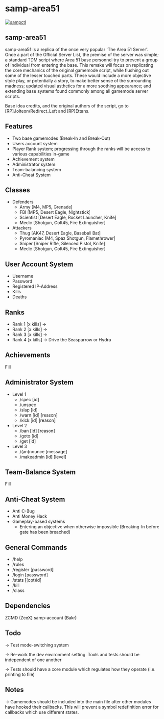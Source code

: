 # samp-area51

[![sampctl](https://img.shields.io/badge/sampctl-samp--area51-2f2f2f.svg?style=for-the-badge)](https://github.com/bwhitmire55/samp-area51)

<!--
Short description of your library, why it's useful, some examples, pictures or
videos. Link to your forum release thread too.

Remember: You can use "forumfmt" to convert this readme to forum BBCode!

What the sections below should be used for:

`## Installation`: Leave this section un-edited unless you have some specific
additional installation procedure.

`## Testing`: Whether your library is tested with a simple `main()` and `print`,
unit-tested, or demonstrated via prompting the player to connect, you should
include some basic information for users to try out your code in some way.

And finally, maintaining your version number`:

* Follow [Semantic Versioning](https://semver.org/)
* When you release a new version, update `VERSION` and `git tag` it
* Versioning is important for sampctl to use the version control features

Happy Pawning!
-->

## samp-area51

samp-area51 is a replica of the once very popular 'The Area 51 Server'. Once a part of the Official Server List, the premise of the server was simple; a standard TDM script where Area 51 base personnel try to prevent a group of individual from entering the base. This remake will focus on replicating the core mechanics of the original gamemode script, while flushing out some of the lesser touched parts. These would include a more objective style play, or potentially a story, to make better sense of the surrounding madness; updated visual asthetics for a more soothing appearance; and extending base systems found commonly among all gamemode server scripts.

Base idea credits, and the original authors of the script, go to [RP]Jolteon/Redirect_Left and [RP]Ettans. 

## Features

* Two base gamemodes (Break-In and Break-Out)
* Users account system
* Player Rank system; progressing through the ranks will be access to various capabilities in-game
* Achievement system
* Administrator system
* Team-balancing system
* Anti-Cheat System

## Classes

* Defenders
    * Army [M4, MP5, Grenade]
    * FBI [MP5, Desert Eagle, Nightstick]
    * Scientist [Desert Eagle, Rocket Launcher, Knife]
    * Medic [Shotgun, Colt45, Fire Extinguisher]
* Attackers
    * Thug [AK47, Desert Eagle, Baseball Bat]
    * Pyromaniac [M4, Spaz Shotgun, Flamethrower]
    * Sniper [Sniper Rifle, Silenced Pistol, Knife]
    * Medic [Shotgun, Colt45, Fire Extinguisher]

## User Account System

* Username
* Password
* Registered IP-Address
* Kills
* Deaths

## Ranks

* Rank 1 [x kills] -> 
* Rank 2 [x kills] ->
* Rank 3 [x kills] -> 
* Rank 4 [x kills] -> Drive the Seasparrow or Hydra

## Achievements

Fill

## Administrator System

* Level 1
    * /spec [id]
    * /unspec
    * /slap [id]
    * /warn [id] [reason]
    * /kick [id] [reason]
* Level 2
    * /ban [id] [reason]
    * /goto [id]
    * /get [id]
* Level 3
    * /(an)nounce [message]
    * /makeadmin [id] [level]

## Team-Balance System

Fill

## Anti-Cheat System

* Anti C-Bug
* Anti Money Hack
* Gameplay-based systems
    * Entering an objective when otherwise impossible (Breaking-In before gate has been breached)

## General Commands

* /help
* /rules
* /register [password]
* /login [password]
* /stats [(opt)id]
* /kill
* /class

## Dependencies

ZCMD (ZeeX)
samp-account (Bakr)

## Todo

-> Test mode-switching system

-> Re-work the dev environment setting. Tools and tests should be independent of one another

-> Tests should have a core module which regulates how they operate (i.e. printing to file)

## Notes

-> Gamemodes should be included into the main file after other modules have hooked their callbacks. This will prevent a symbol redefinition error for callbacks which use different states.